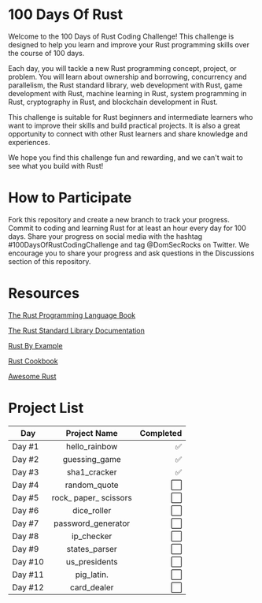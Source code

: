 # 100 Days Of Rust

Welcome to the 100 Days of Rust Coding Challenge! This challenge is designed to help you learn and improve your Rust programming skills over the course of 100 days.

Each day, you will tackle a new Rust programming concept, project, or problem. You will learn about ownership and borrowing, concurrency and parallelism, the Rust standard library, web development with Rust, game development with Rust, machine learning in Rust, system programming in Rust, cryptography in Rust, and blockchain development in Rust.

This challenge is suitable for Rust beginners and intermediate learners who want to improve their skills and build practical projects. It is also a great opportunity to connect with other Rust learners and share knowledge and experiences.

We hope you find this challenge fun and rewarding, and we can't wait to see what you build with Rust!

# How to Participate
Fork this repository and create a new branch to track your progress.
Commit to coding and learning Rust for at least an hour every day for 100 days.
Share your progress on social media with the hashtag #100DaysOfRustCodingChallenge and tag @DomSecRocks on Twitter.
We encourage you to share your progress and ask questions in the Discussions section of this repository.

# Resources
[The Rust Programming Language Book](https://doc.rust-lang.org/book/title-page.html)

[The Rust Standard Library Documentation](https://doc.rust-lang.org/std/index.html)

[Rust By Example](https://doc.rust-lang.org/stable/rust-by-example/)

[Rust Cookbook](https://rust-lang-nursery.github.io/rust-cookbook/)

[Awesome Rust](https://github.com/rust-unofficial/awesome-rust)


# Project List

| Day           | Project Name           | Completed                 |
| ------------- |:----------------------:| -------------------------:|
| Day #1        | hello_rainbow          | :white_check_mark:        |
| Day #2        | guessing_game          | :white_check_mark:        |
| Day #3        | sha1_cracker           | :white_check_mark:        |
| Day #4        | random_quote           | :white_large_square:      |
| Day #5        | rock_ paper_ scissors  | :white_large_square:      |
| Day #6        | dice_roller            | :white_large_square:      |
| Day #7        | password_generator     | :white_large_square:      |
| Day #8        | ip_checker             | :white_large_square:      |
| Day #9        | states_parser          | :white_large_square:      |
| Day #10       | us_presidents          | :white_large_square:      |
| Day #11       | pig_latin.             | :white_large_square:      |
| Day #12       | card_dealer            | :white_large_square:      |
